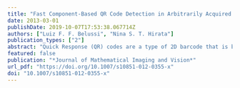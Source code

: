 ```yaml
---
title: "Fast Component-Based QR Code Detection in Arbitrarily Acquired Images"
date: 2013-03-01
publishDate: 2019-10-07T17:53:38.067714Z
authors: ["Luiz F. F. Belussi", "Nina S. T. Hirata"]
publication_types: ["2"]
abstract: "Quick Response (QR) codes are a type of 2D barcode that is becoming very popular, with several application possibilities. Since they can encode alphanumeric characters, a rich set of information can be made available through encoded URL addresses. In particular, QR codes could be used to aid visually impaired and blind people to access web based voice information systems and services, and autonomous robots to acquire context-relevant information. However, in order to be decoded, QR codes need to be properly framed, something that robots, visually impaired and blind people will not be able to do easily without guidance. Therefore, any application that aims assisting robots or visually impaired people must have the capability to detect QR codes and guide them to properly frame the code. A fast component-based two-stage approach for detecting QR codes in arbitrarily acquired images is proposed in this work. In the first stage, regular components present at three corners of the code are detected, and in the second stage geometrical restrictions among detected components are verified to confirm the presence of a code. Experimental results show a high detection rate, superior to 90 %, at a fast speed compatible with real-time applications."
featured: false
publication: "*Journal of Mathematical Imaging and Vision*"
url_pdf: "https://doi.org/10.1007/s10851-012-0355-x"
doi: "10.1007/s10851-012-0355-x"
---
```


